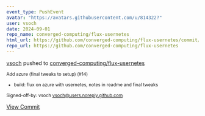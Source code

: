```yaml
---
event_type: PushEvent
avatar: "https://avatars.githubusercontent.com/u/814322?"
user: vsoch
date: 2024-09-01
repo_name: converged-computing/flux-usernetes
html_url: https://github.com/converged-computing/flux-usernetes/commit/3c20795372e04bded604dacbfaeb9e4c0a8fa51b
repo_url: https://github.com/converged-computing/flux-usernetes
---
```


<a href='https://github.com/vsoch' target='_blank'>vsoch</a> pushed to <a href='https://github.com/converged-computing/flux-usernetes' target='_blank'>converged-computing/flux-usernetes</a>

<small>Add azure (final tweaks to setup) (#14)

* build: flux on azure with usernetes, notes in readme and final tweaks

Signed-off-by: vsoch <vsoch@users.noreply.github.com></small>

<a href='https://github.com/converged-computing/flux-usernetes/commit/3c20795372e04bded604dacbfaeb9e4c0a8fa51b' target='_blank'>View Commit</a>